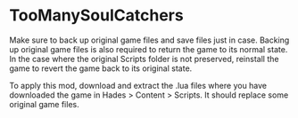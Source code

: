 # TooManySoulCatchers

Make sure to back up original game files and save files just in case. Backing up original game files is also required to return the game to its normal state.
In the case where the original Scripts folder is not preserved, reinstall the game to revert the game back to its original state.

To apply this mod, download and extract the .lua files where you have downloaded the game in Hades > Content > Scripts.
It should replace some original game files.
